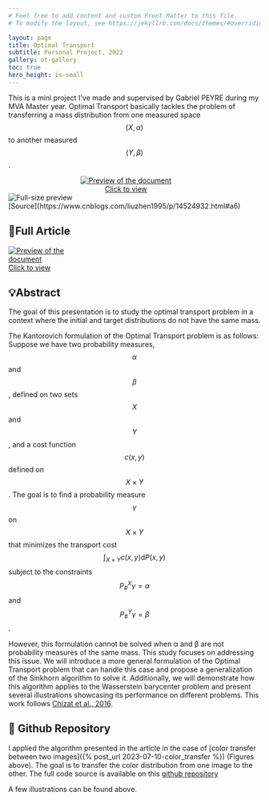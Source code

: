 ```yaml
---
# Feel free to add content and custom Front Matter to this file.
# To modify the layout, see https://jekyllrb.com/docs/themes/#overriding-theme-defaults

layout: page
title: Optimal Transport
subtitle: Personal Project, 2022
gallery: ot-gallery
toc: true
hero_height: is-small
---
```


This is a mini project I've made and supervised by Gabriel PEYRE during my MVA Master year. Optimal Transport basically tackles the problem of transferring a mass distribution from one measured space $$(X, \alpha)$$ to another measured $$(Y, \beta)$$.

<div markdown="0" style="text-align:center;">
  <a href="#img-illustration">
    <div class="preview-container" style="width: 470px;">
      <img src="{{ site.baseurl }}/assets/color_notebook_files/OT_illustration.png"
           alt="Preview of the document">
      <div class="hover-effect">Click to view</div>
    </div>
  </a>
</div>
<!-- Lightbox -->
<div id="img-illustration" class="lightbox" markdown="0">
  <a href="#!" class="lightbox-close"></a>
  <img src="{{ site.baseurl }}/assets/color_notebook_files/OT_illustration.png" alt="Full-size preview">
</div>
[Source](https://www.cnblogs.com/liuzhen1995/p/14524932.html#a6)

## 📘Full Article

<div markdown="0">
  <a href="{{ site.baseurl }}/assets/documents/OT project.pdf">
    <div class="preview-container" style="width: 140px;">
      <img src="{{ site.baseurl }}/assets/thumbnails/ot_thumbnail.PNG" alt="Preview of the document">
      <div class="hover-effect">Click to view</div>
    </div>
  </a>
</div>

## 💡Abstract
The goal of this presentation is to study the optimal transport problem in a context where the initial and target distributions do not have the same mass.

The Kantorovich formulation of the Optimal Transport problem is as follows: Suppose we have two probability measures, $$\alpha$$ and $$\beta$$, defined on two sets $$X$$ and $$Y$$, and a cost function $$c(x, y)$$ defined on $$X \times Y$$. The goal is to find a probability measure $$\gamma$$ on $$X \times Y$$ that minimizes the transport cost $$\int_{X\times Y}c(x,y) \textrm{d}P(x,y)$$ subject to the constraints $$P_{\#}^X \gamma = \alpha$$ and $$P_{\#}^Y \gamma = \beta$$.

However, this formulation cannot be solved when α and β are not probability measures of the same mass. This study focuses on addressing this issue. We will introduce a more general formulation of the Optimal Transport problem that can handle this case and propose a generalization of the Sinkhorn algorithm to solve it. Additionally, we will demonstrate how this algorithm applies to the Wasserstein barycenter problem and present several illustrations showcasing its performance on different problems. This work follows [Chizat et al., 2016](https://arxiv.org/abs/1607.05816).


## 🐙 Github Repository

I applied the algorithm presented in the article in the case of [color transfer between two images]({% post_url 2023-07-10-color_transfer %}) (Figures above). The goal is to transfer the color distribution from one image to the other. The full code source is available on this [github repository](https://github.com/Aser97/Optimal-Transport.git)

A few illustrations can be found above.
